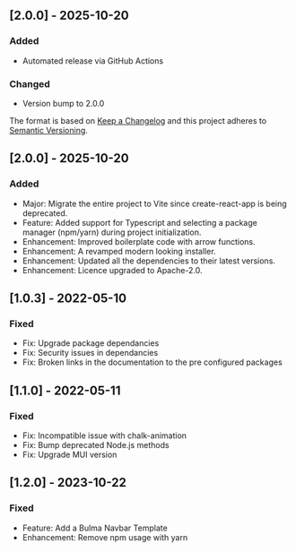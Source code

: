 ## [2.0.0] - 2025-10-20

### Added
- Automated release via GitHub Actions

### Changed
- Version bump to 2.0.0

 
The format is based on [Keep a Changelog](http://keepachangelog.com/) and this project adheres to [Semantic Versioning](http://semver.org/).

## [2.0.0] - 2025-10-20
### Added
 - Major: Migrate the entire project to Vite since create-react-app is being deprecated.
 - Feature: Added support for Typescript and selecting a package manager (npm/yarn) during project initialization.
 - Enhancement: Improved boilerplate code with arrow functions.
 - Enhancement: A revamped modern looking installer.
 - Enhancement: Updated all the dependencies to their latest versions.
 - Enhancement: Licence upgraded to Apache-2.0.
 
## [1.0.3] - 2022-05-10
 
### Fixed
 - Fix: Upgrade package dependancies
 - Fix: Security issues in dependancies
 - Fix: Broken links in the documentation to the pre configured packages

## [1.1.0] - 2022-05-11
 
### Fixed
 - Fix: Incompatible issue with chalk-animation
 - Fix: Bump deprecated Node.js methods
 - Fix: Upgrade MUI version

## [1.2.0] - 2023-10-22

### Fixed
 - Feature: Add a Bulma Navbar Template
 - Enhancement: Remove npm usage with yarn